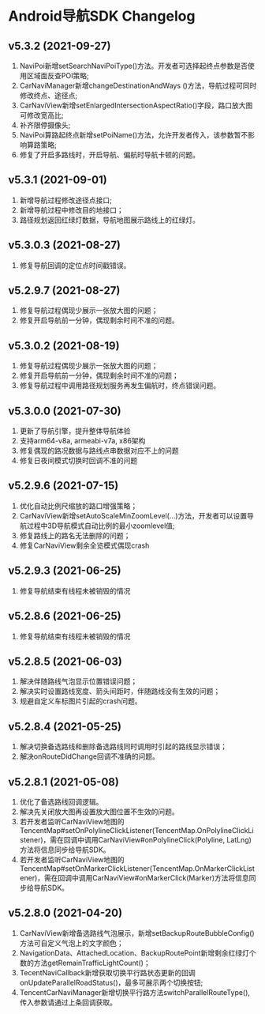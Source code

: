 # Android导航SDK Changelog

## v5.3.2 (2021-09-27)
1. NaviPoi新增setSearchNaviPoiType()方法。开发者可选择起终点参数是否使用区域面反查POI策略;
2. CarNaviManager新增changeDestinationAndWays ()方法，导航过程可同时修改终点、途径点;
3. CarNaviView新增setEnlargedIntersectionAspectRatio()字段，路口放大图可修改宽高比;
4. 补齐限停摄像头;
5. NaviPoi算路起终点新增setPoiName()方法，允许开发者传入，该参数暂不影响算路策略;
6. 修复了开启多路线时，开启导航、偏航时导航卡顿的问题。

## v5.3.1 (2021-09-01)
1. 新增导航过程修改途径点接口;
2. 新增导航过程中修改目的地接口；
3. 路径规划返回红绿灯数据，导航地图展示路线上的红绿灯。


## v5.3.0.3 (2021-08-27)
1. 修复导航回调的定位点时间戳错误。

## v5.2.9.7 (2021-08-27)
1. 修复导航过程偶现少展示一张放大图的问题；
2. 修复开启导航前一分钟，偶现剩余时间不准的问题。

## v5.3.0.2 (2021-08-19)
1. 修复导航过程偶现少展示一张放大图的问题；
2. 修复开启导航前一分钟，偶现剩余时间不准的问题；
3. 修复导航过程中调用路径规划服务再发生偏航时，终点错误问题。

## v5.3.0.0 (2021-07-30)
1. 更新了导航引擎，提升整体导航体验
2. 支持arm64-v8a, armeabi-v7a, x86架构
3. 修复偶现的路况数据与路线点串数据对应不上的问题
4. 修复日夜间模式切换时回调不准的问题

## v5.2.9.6 (2021-07-15)
1. 优化自动比例尺缩放的路口增强策略；
2. CarNaviView新增setAutoScaleMinZoomLevel(…)方法，开发者可以设置导航过程中3D导航模式自动比例的最小zoomlevel值;
3. 修复路线上的路名无法删除的问题；
4. 修复CarNaviView剩余全览模式偶现crash

## v5.2.9.3 (2021-06-25)
1. 修复导航结束有线程未被销毁的情况

## v5.2.8.6 (2021-06-25)
1. 修复导航结束有线程未被销毁的情况

## v5.2.8.5 (2021-06-03)
1. 解决伴随路线气泡显示位置错误问题；
2. 解决实时设置路线宽度、箭头间距时，伴随路线没有生效的问题；
3. 规避自定义车标图片引起的crash问题。

## v5.2.8.4 (2021-05-25)
1. 解决切换备选路线和删除备选路线同时调用时引起的路线显示错误；
2. 解决onRouteDidChange回调不准确的问题。

## v5.2.8.1 (2021-05-08)
1. 优化了备选路线回调逻辑。
2. 解决先关闭放大图再设置放大图位置不生效的问题。
3. 若开发者监听CarNaviView地图的TencentMap#setOnPolylineClickListener(TencentMap.OnPolylineClickListener)，需在回调中调用CarNaviView#onPolylineClick(Polyline, LatLng)方法将信息同步给导航SDK。
4. 若开发者监听CarNaviView地图的TencentMap#setOnMarkerClickListener(TencentMap.OnMarkerClickListener)，需在回调中调用CarNaviView#onMarkerClick(Marker)方法将信息同步给导航SDK。

## v5.2.8.0 (2021-04-20)
1. CarNaviView新增备选路线气泡展示，新增setBackupRouteBubbleConfig() 方法可自定义气泡上的文字颜色；
2. NavigationData、AttachedLocation、BackupRoutePoint新增剩余红绿灯个数的方法getRemainTrafficLightCount()；
3. TecentNaviCallback新增获取切换平行路状态更新的回调onUpdateParallelRoadStatus()，最多可展示两个切换按钮;
4. TencentCarNaviManager新增切换平行路方法switchParallelRouteType(), 传入参数请通过上条回调获取。
